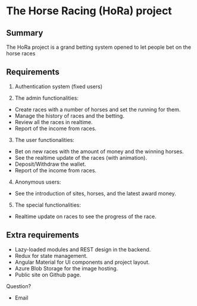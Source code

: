 # The Horse Racing (HoRa) project

## Summary

The HoRa project is a grand betting system opened to let people bet on the horse races

## Requirements

1. Authentication system (fixed users)

2. The admin functionalities:
 - Create races with a number of horses and set the running for them.
 - Manage the history of races and the betting.
 - Review all the races in realtime.
 - Report of the income from races.
 
3. The user functionalities:
 - Bet on new races with the amount of money and the winning horses.
 - See the realtime update of the races (with animation).
 - Deposit/Withdraw the wallet.
 - Report of the income from races.
 
4. Anonymous users:
 - See the introduction of sites, horses, and the latest award money.

5. The special functionalities:
 - Realtime update on races to see the progress of the race. 
 
## Extra requirements
- Lazy-loaded modules and REST design in the backend.
- Redux for state management.
- Angular Material for UI components and project layout.
- Azure Blob Storage for the image hosting.
- Public site on Github page.

 Question?
 - Email
